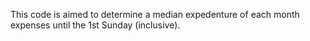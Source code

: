 This code is aimed to determine a median expedenture of each month expenses until the 1st Sunday (inclusive).
